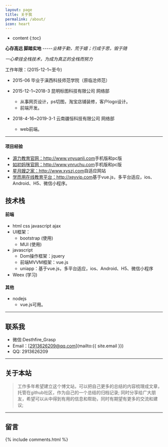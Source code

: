 ```yaml
---
layout: page
title: 关于我
permalink: /about/
icon: heart
---
```


* content
{:toc}

**心存高远 脚踏实地**
*-----业精于勤，荒于嬉；行成于思，毁于随*

*一心牵挂全栈技术，为成为真正的全栈而努力*

工作年限：(2015-12-1~至今)

* 2015-06 毕业于滇西科技师范学院（原临沧师范）

* 2015-12-1~2018-3 昆明标图科技有限公司 网络部
    * 从事网页设计，ps切图，淘宝店铺装修，客户logo设计。
    * 前端开发。
* 2018-4-16~2019-3-1 云南疆恒科技有限公司 网络部
    * web前端。

---

#### 项目经验

* <a href="http://www.ynyuanli.com">源力教育官网：http://www.ynyuanli.com</a>手机版和pc版
* <a href="http://www.ynruchu.com">如初妈咪官网：http://www.ynruchu.com</a>手机版和pc版
* <a href="http://www.xyszj.com">星月嫂之家：http://www.xyszj.com</a>自适应网站
* <a href="http://xeyvip.com">学而用在线教育平台：http://xeyvip.com</a>基于vue.js，多平台适应，ios、Android、H5、微信小程序。



## 技术栈

#### 前端

* html css javascript ajax
* UI框架：
    * bootstrap (使用)
    * MUI (使用)
* javascript
    * Dom操作框架：jquery
    * 前端MVVM框架：vue.js 
    * uniapp：基于vue.js，多平台适应，ios、Android、H5、微信小程序 
* Weex (学习)

#### 其他

* nodejs
    * vue.js可用。
    

---

## 联系我

* 微信:Desthfire_Grasp
* Email：[2913626209@qq.com](mailto:{{ site.email }})
* QQ: 2913626209

---

## 关于本站

> 工作多年希望建立这个博文站，可以把自己更多的总结的内容梳理成文章，托管在github社区，作为自己的一个总结的归档记录;
> 同时分享给广大朋友，希望可以从中得到有用的信息和帮助，同时有期望有更多的交流和建议;

---

## 留言

{% include comments.html %}
